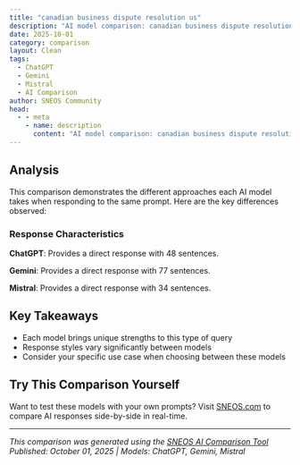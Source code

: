 ```yaml
---
title: "canadian business dispute resolution us"
description: "AI model comparison: canadian business dispute resolution us..."
date: 2025-10-01
category: comparison
layout: Clean
tags:
  - ChatGPT
  - Gemini
  - Mistral
  - AI Comparison
author: SNEOS Community
head:
  - - meta
    - name: description
      content: "AI model comparison: canadian business dispute resolution us..."
---
```


<ChatComparison
  title="canadian business dispute resolution us"
  prompt="canadian business dispute resolution us"
  :responses='{"ChatGPT": "If you are involved in a Canadian business dispute with a party in the United States, or vice versa, understanding the mechanisms for dispute resolution is important. Here is an overview of key points related to Canadian business dispute resolution in cross-border contexts involving the U.S.:\n\n### 1. Jurisdiction and Applicable Law\n- **Choice of Law Clause:** Contracts between Canadian and U.S. businesses often include a \u0022choice of law\u0022 clause specifying which country\u2019s laws govern the contract.\n- **Jurisdiction Clause:** Similarly, contracts may specify courts or arbitration forums for resolving disputes.\n- Courts generally respect these clauses but may refuse if deemed unfair or unreasonable.\n\n### 2. Methods of Dispute Resolution\n- **Negotiation:** The parties try to resolve the dispute amicably through direct communication.\n- **Mediation:** A neutral third party helps facilitate negotiations but does not impose a decision.\n- **Arbitration:** An arbitrator hears the case and issues a binding or non-binding decision.\n - Common arbitration bodies include the American Arbitration Association (AAA) and the ADR Institute of Canada.\n - Arbitration is often preferable in cross-border disputes due to enforceability under the New York Convention.\n- **Litigation:** Going to court in either Canada or the U.S.\n - Litigation can be costly and time-consuming.\n - Enforcing foreign judgments is possible but involves legal complexity via recognition and enforcement procedures.\n\n### 3. Enforcement of Judgments and Awards\n- **Enforcing U.S. judgments in Canada:** Canadian courts can recognize and enforce U.S. judgments, generally unless the judgment was obtained by fraud or violates Canadian public policy.\n- **Enforcing Canadian judgments in the U.S.:** Similarly, U.S. courts may enforce Canadian judgments under comity principles.\n- **Arbitration awards:** Both countries are signatories to the New York Convention, which facilitates the enforcement of international arbitration awards across borders.\n\n### 4. Practical Considerations\n- Draft clear dispute resolution clauses in all cross-border contracts.\n- Consider arbitration clauses for faster and more predictable enforcement.\n- Consult legal counsel on jurisdictional issues and procedural differences.\n- Be aware of cultural, procedural, and legal differences between Canadian and U.S. business practices.\n\n### Resources\n- **American Arbitration Association (AAA):** https://www.adr.org/\n- **ADR Institute of Canada:** https://adric.ca/\n- **Canadian Bar Association:** Provides guidance on international dispute resolution.\n- **U.S. Department of Commerce:** Offers trade and legal resources for U.S.-Canada business.\n\nIf you would like, I can provide templates for dispute resolution clauses or refer you to legal experts specializing in cross-border business disputes.", "Gemini": "Dispute resolution between Canadian and US businesses can be complex, involving cross-border legal considerations. Here\u0027s a breakdown of common methods and key considerations:\n\n**Methods of Dispute Resolution**\n\n* **Negotiation:**\n * The simplest and often most cost-effective method.\n * Parties directly discuss and attempt to reach a mutually acceptable agreement.\n * Can be informal or involve lawyers.\n* **Mediation:**\n * A neutral third-party (the mediator) helps the parties reach a settlement.\n * The mediator facilitates communication, explores options, and helps identify common ground.\n * Mediation is non-binding, meaning either party can walk away.\n* **Arbitration:**\n * A neutral third-party (the arbitrator) hears evidence and arguments from both sides and renders a binding decision (award).\n * Arbitration is generally faster and less expensive than litigation.\n * The arbitration agreement (often included in the original contract) specifies the rules and procedures.\n* **Litigation:**\n * Filing a lawsuit in court.\n * Generally the most expensive and time-consuming option.\n * May be necessary if other methods fail or are not appropriate.\n\n**Key Considerations**\n\n1. **Choice of Law and Forum:**\n\n * **Choice of Law:** Which country\u0027s or state/province\u0027s laws will govern the contract and any disputes? This is often specified in the contract itself. Absent a choice-of-law clause, courts will apply conflict-of-laws principles to determine which jurisdiction\u0027s law applies.\n * **Forum Selection Clause:** Where will disputes be resolved (e.g., which court or arbitration venue)? Similar to choice of law, this is often specified in the contract. Such clauses are generally enforced unless there is a strong reason not to (e.g., the chosen forum is grossly inconvenient).\n\n2. **Enforcement of Judgments and Arbitral Awards:**\n\n * **Judgments:** Enforcing a US court judgment in Canada (or vice versa) requires a separate legal action in the other country. Procedures vary by province/state.\n * **Arbitral Awards:** The *New York Convention on the Recognition and Enforcement of Foreign Arbitral Awards* is a key treaty that makes it easier to enforce arbitration awards across borders. Both the US and Canada are signatories. However, there can still be challenges.\n * It is generally easier to enforce an arbitral award than a court judgment across the US/Canada border.\n\n3. **Contractual Provisions:**\n\n * Carefully draft contracts to include:\n * A clear choice-of-law clause.\n * A forum selection clause (for litigation) or an arbitration clause (if preferred).\n * Detailed dispute resolution procedures.\n * Provisions addressing currency exchange rates, applicable taxes, and other cross-border issues.\n\n4. **Jurisdiction:**\n\n * **Personal Jurisdiction:** Does the court (or arbitration tribunal) have jurisdiction over the defendant? This depends on factors like where the defendant is located, where the contract was signed, and where the business was conducted.\n * **Subject Matter Jurisdiction:** Does the court (or arbitration tribunal) have the authority to hear the particular type of dispute?\n\n5. **Language and Cultural Differences:**\n\n * Ensure clear communication and understanding between parties.\n * Consider using bilingual legal professionals or translators.\n * Be aware of cultural differences in business practices and negotiation styles.\n\n6. **Costs and Time:**\n\n * Cross-border disputes are generally more expensive and time-consuming than purely domestic disputes.\n * Factor in legal fees in both countries, travel costs, translation costs, and potential delays due to procedural differences.\n\n7. **Legal Representation:**\n\n * Engage experienced legal counsel in both the US and Canada. Attorneys familiar with cross-border disputes can provide valuable guidance on legal strategies, jurisdictional issues, and enforcement procedures.\n\n8. **Types of Disputes:**\n\n * **Breach of Contract:** The most common type of dispute.\n * **Intellectual Property:** Infringement of patents, trademarks, or copyrights.\n * **Trade Secret Misappropriation:** Unauthorized disclosure or use of confidential business information.\n * **Product Liability:** Defective products causing harm.\n * **Distributorship/Agency Agreements:** Disputes over termination, commissions, or territory.\n * **Partnership Disputes:** Disagreements among partners.\n * **Shareholder Disputes:** Disagreements among shareholders.\n\n**Specific Examples \u0026 Resources**\n\n* **NAFTA/USMCA:** While NAFTA has been replaced by the USMCA, its provisions regarding dispute resolution may still be relevant to some existing contracts. The USMCA has its own dispute resolution mechanisms for certain types of disputes, particularly those related to trade and investment.\n* **International Commercial Arbitration:** The ICC (International Chamber of Commerce) and other international arbitration institutions offer rules and services for cross-border disputes.\n\n**Steps to Take**\n\n1. **Review Your Contract:** Carefully examine the contract for dispute resolution provisions, choice of law, and forum selection clauses.\n2. **Attempt Negotiation:** Start with direct negotiations to try to resolve the dispute amicably.\n3. **Consider Mediation:** If negotiation fails, mediation can be a valuable tool.\n4. **Assess Arbitration vs. Litigation:** Weigh the pros and cons of each method based on the specific circumstances.\n5. **Consult with Legal Counsel:** Engage experienced attorneys in both the US and Canada.\n6. **Document Everything:** Keep detailed records of all communications, agreements, and evidence related to the dispute.\n\n**Disclaimer:** *I am an AI Chatbot and not a legal professional. This information is for general informational purposes only and should not be considered legal advice. You should consult with a qualified attorney to discuss your specific situation.*\n", "Mistral": "Resolving business disputes in Canada typically involves several steps and options, depending on the nature of the dispute and the preferences of the parties involved. Here are some common methods for resolving business disputes in Canada:\n\n### 1. **Negotiation**\n - **Direct Negotiation:** Parties can attempt to resolve the dispute through direct communication and negotiation.\n - **Mediation:** A neutral third-party mediator facilitates discussions between the parties to help them reach a mutually acceptable agreement.\n\n### 2. **Arbitration**\n - **Binding Arbitration:** Parties agree to have a neutral arbitrator make a binding decision. This is often faster and less expensive than going to court.\n - **Non-Binding Arbitration:** The arbitrator\u0027s decision is advisory and not legally binding.\n\n### 3. **Litigation**\n - **Court Proceedings:** If negotiations and arbitration fail, parties can take the dispute to court. The court system in Canada includes provincial courts, federal courts, and the Supreme Court of Canada.\n - **Small Claims Court:** For disputes involving smaller amounts of money, small claims courts offer a more streamlined and less costly process.\n\n### 4. **Alternative Dispute Resolution (ADR)**\n - **Collaborative Law:** Parties and their lawyers work together to reach a settlement without going to court.\n - **Conciliation:** Similar to mediation, but the conciliator may take a more active role in suggesting solutions.\n\n### 5. **Regulatory and Administrative Bodies**\n - **Industry-Specific Regulators:** Depending on the industry, there may be regulatory bodies that can help resolve disputes.\n - **Ombudsman Services:** Some industries have ombudsman services that can investigate and resolve complaints.\n\n### 6. **International Dispute Resolution**\n - **International Arbitration:** For disputes involving parties from different countries, international arbitration can be a viable option.\n - **International Courts:** In some cases, disputes may be resolved through international courts or tribunals.\n\n### Key Considerations\n- **Jurisdiction:** Determine the appropriate jurisdiction for the dispute. This can be provincial, federal, or international.\n- **Cost:** Consider the cost implications of different resolution methods. Litigation can be particularly expensive.\n- **Time:** Evaluate the time it will take to resolve the dispute through different methods.\n- **Confidentiality:** Some methods, like arbitration, can offer more confidentiality than court proceedings.\n\n### Legal Representation\n- **Lawyers:** It is often advisable to consult with a lawyer who specializes in business law and dispute resolution.\n- **Legal Aid:** For smaller businesses or individuals, legal aid services may be available.\n\n### Resources\n- **Canadian Bar Association:** Provides resources and can help find a lawyer.\n- **Provincial Law Societies:** Offer information and resources specific to each province.\n- **ADR Institute of Canada:** Provides information on alternative dispute resolution methods.\n\n### Conclusion\nChoosing the right method for resolving a business dispute in Canada depends on various factors, including the nature of the dispute, the parties involved, and the desired outcome. It is often beneficial to seek legal advice to understand the best approach for your specific situation."}' 
  published-date="23:19"
/>

## Analysis

This comparison demonstrates the different approaches each AI model takes when responding to the same prompt. Here are the key differences observed:

### Response Characteristics

**ChatGPT**: Provides a direct response with 48 sentences. 

**Gemini**: Provides a direct response with 77 sentences. 

**Mistral**: Provides a direct response with 34 sentences. 

## Key Takeaways

- Each model brings unique strengths to this type of query
- Response styles vary significantly between models
- Consider your specific use case when choosing between these models

## Try This Comparison Yourself

Want to test these models with your own prompts? Visit [SNEOS.com](https://sneos.com) to compare AI responses side-by-side in real-time.

---

*This comparison was generated using the [SNEOS AI Comparison Tool](https://sneos.com)*
*Published: October 01, 2025 | Models: ChatGPT, Gemini, Mistral*
